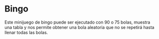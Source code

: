 # Bingo
Este minijuego de bingo puede ser ejecutado con 90 o 75 bolas, muestra una tabla y nos permite obtener una bola aleatoria que no se repetirá hasta llenar todas las bolas.
